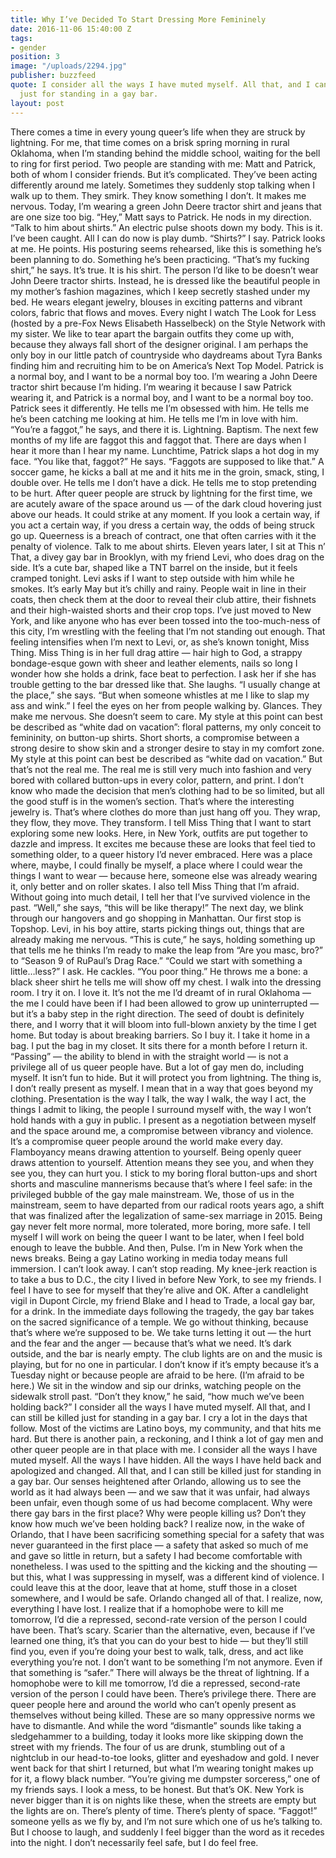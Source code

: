 ```yaml
---
title: Why I’ve Decided To Start Dressing More Femininely
date: 2016-11-06 15:40:00 Z
tags:
- gender
position: 3
image: "/uploads/2294.jpg"
publisher: buzzfeed
quote: I consider all the ways I have muted myself. All that, and I can still be killed
  just for standing in a gay bar.
layout: post
---
```


There comes a time in every young queer’s life when they are struck by lightning.
For me, that time comes on a brisk spring morning in rural Oklahoma, when I’m standing behind the middle school, waiting for the bell to ring for first period. Two people are standing with me: Matt and Patrick, both of whom I consider friends. But it’s complicated. They’ve been acting differently around me lately. Sometimes they suddenly stop talking when I walk up to them. They smirk. They know something I don’t. It makes me nervous.
Today, I’m wearing a green John Deere tractor shirt and jeans that are one size too big.
“Hey,” Matt says to Patrick. He nods in my direction. “Talk to him about shirts.”
An electric pulse shoots down my body. This is it. I’ve been caught. All I can do now is play dumb.
“Shirts?” I say.
Patrick looks at me. He points. His posturing seems rehearsed, like this is something he’s been planning to do. Something he’s been practicing.
“That’s my fucking shirt,” he says.
It’s true. It is his shirt.
The person I’d like to be doesn’t wear John Deere tractor shirts. Instead, he is dressed like the beautiful people in my mother’s fashion magazines, which I keep secretly stashed under my bed. He wears elegant jewelry, blouses in exciting patterns and vibrant colors, fabric that flows and moves.
Every night I watch The Look for Less (hosted by a pre-Fox News Elisabeth Hasselbeck) on the Style Network with my sister. We like to tear apart the bargain outfits they come up with, because they always fall short of the designer original. I am perhaps the only boy in our little patch of countryside who daydreams about Tyra Banks finding him and recruiting him to be on America’s Next Top Model.
Patrick is a normal boy, and I want to be a normal boy too. 
I’m wearing a John Deere tractor shirt because I’m hiding. I’m wearing it because I saw Patrick wearing it, and Patrick is a normal boy, and I want to be a normal boy too.
Patrick sees it differently. He tells me I’m obsessed with him. He tells me he’s been catching me looking at him. He tells me I’m in love with him. “You’re a faggot,” he says, and there it is. Lightning. Baptism.
The next few months of my life are faggot this and faggot that. There are days when I hear it more than I hear my name. Lunchtime, Patrick slaps a hot dog in my face. “You like that, faggot?” He says. “Faggots are supposed to like that.” A soccer game, he kicks a ball at me and it hits me in the groin, smack, sting, I double over. He tells me I don’t have a dick. He tells me to stop pretending to be hurt.
After queer people are struck by lightning for the first time, we are acutely aware of the space around us — of the dark cloud hovering just above our heads. It could strike at any moment. If you look a certain way, if you act a certain way, if you dress a certain way, the odds of being struck go up. Queerness is a breach of contract, one that often carries with it the penalty of violence.
Talk to me about shirts.
Eleven years later, I sit at This n’ That, a divey gay bar in Brooklyn, with my friend Levi, who does drag on the side. It’s a cute bar, shaped like a TNT barrel on the inside, but it feels cramped tonight. Levi asks if I want to step outside with him while he smokes. It’s early May but it’s chilly and rainy. People wait in line in their coats, then check them at the door to reveal their club attire, their fishnets and their high-waisted shorts and their crop tops.
I’ve just moved to New York, and like anyone who has ever been tossed into the too-much-ness of this city, I’m wrestling with the feeling that I’m not standing out enough. That feeling intensifies when I’m next to Levi, or, as she’s known tonight, Miss Thing.
Miss Thing is in her full drag attire — hair high to God, a strappy bondage-esque gown with sheer and leather elements, nails so long I wonder how she holds a drink, face beat to perfection. I ask her if she has trouble getting to the bar dressed like that. She laughs. “I usually change at the place,” she says. “But when someone whistles at me I like to slap my ass and wink.” I feel the eyes on her from people walking by. Glances. They make me nervous. She doesn’t seem to care.
My style at this point can best be described as “white dad on vacation”: floral patterns, my only conceit to femininity, on button-up shirts. Short shorts, a compromise between a strong desire to show skin and a stronger desire to stay in my comfort zone.
My style at this point can best be described as “white dad on vacation.”
But that’s not the real me. The real me is still very much into fashion and very bored with collared button-ups in every color, pattern, and print. I don’t know who made the decision that men’s clothing had to be so limited, but all the good stuff is in the women’s section. That’s where the interesting jewelry is. That’s where clothes do more than just hang off you. They wrap, they flow, they move. They transform.
I tell Miss Thing that I want to start exploring some new looks. Here, in New York, outfits are put together to dazzle and impress. It excites me because these are looks that feel tied to something older, to a queer history I’d never embraced. Here was a place where, maybe, I could finally be myself, a place where I could wear the things I want to wear — because here, someone else was already wearing it, only better and on roller skates.
I also tell Miss Thing that I’m afraid. Without going into much detail, I tell her that I’ve survived violence in the past. “Well,” she says, “this will be like therapy!”
The next day, we blink through our hangovers and go shopping in Manhattan. Our first stop is Topshop. Levi, in his boy attire, starts picking things out, things that are already making me nervous. “This is cute,” he says, holding something up that tells me he thinks I’m ready to make the leap from “Are you masc, bro?” to “Season 9 of RuPaul’s Drag Race.”
“Could we start with something a little…less?” I ask.
He cackles. “You poor thing.”
He throws me a bone: a black sheer shirt he tells me will show off my chest. I walk into the dressing room. I try it on. I love it. It’s not the me I’d dreamt of in rural Oklahoma — the me I could have been if I had been allowed to grow up uninterrupted — but it’s a baby step in the right direction. The seed of doubt is definitely there, and I worry that it will bloom into full-blown anxiety by the time I get home. But today is about breaking barriers. So I buy it.
I take it home in a bag. I put the bag in my closet. It sits there for a month before I return it.
“Passing” — the ability to blend in with the straight world — is not a privilege all of us queer people have. But a lot of gay men do, including myself. It isn’t fun to hide. But it will protect you from lightning.
The thing is, I don’t really present as myself. I mean that in a way that goes beyond my clothing. Presentation is the way I talk, the way I walk, the way I act, the things I admit to liking, the people I surround myself with, the way I won’t hold hands with a guy in public. I present as a negotiation between myself and the space around me, a compromise between vibrancy and violence. It’s a compromise queer people around the world make every day. Flamboyancy means drawing attention to yourself. Being openly queer draws attention to yourself. Attention means they see you, and when they see you, they can hurt you.
I stick to my boring floral button-ups and short shorts and masculine mannerisms because that’s where I feel safe: in the privileged bubble of the gay male mainstream.
We, those of us in the mainstream, seem to have departed from our radical roots years ago, a shift that was finalized after the legalization of same-sex marriage in 2015. Being gay never felt more normal, more tolerated, more boring, more safe. I tell myself I will work on being the queer I want to be later, when I feel bold enough to leave the bubble.
And then, Pulse.
I’m in New York when the news breaks. Being a gay Latino working in media today means full immersion. I can’t look away. I can’t stop reading. My knee-jerk reaction is to take a bus to D.C., the city I lived in before New York, to see my friends. I feel I have to see for myself that they’re alive and OK.
After a candlelight vigil in Dupont Circle, my friend Blake and I head to Trade, a local gay bar, for a drink. In the immediate days following the tragedy, the gay bar takes on the sacred significance of a temple. We go without thinking, because that’s where we’re supposed to be. We take turns letting it out — the hurt and the fear and the anger — because that’s what we need.
It’s dark outside, and the bar is nearly empty. The club lights are on and the music is playing, but for no one in particular. I don’t know if it’s empty because it’s a Tuesday night or because people are afraid to be here. (I’m afraid to be here.) We sit in the window and sip our drinks, watching people on the sidewalk stroll past. “Don’t they know,” he said, “how much we’ve been holding back?”
I consider all the ways I have muted myself. All that, and I can still be killed just for standing in a gay bar.
I cry a lot in the days that follow. Most of the victims are Latino boys, my community, and that hits me hard. But there is another pain, a reckoning, and I think a lot of gay men and other queer people are in that place with me. I consider all the ways I have muted myself. All the ways I have hidden. All the ways I have held back and apologized and changed. All that, and I can still be killed just for standing in a gay bar.
Our senses heightened after Orlando, allowing us to see the world as it had always been — and we saw that it was unfair, had always been unfair, even though some of us had become complacent. Why were there gay bars in the first place? Why were people killing us?
Don’t they know how much we’ve been holding back?
I realize now, in the wake of Orlando, that I have been sacrificing something special for a safety that was never guaranteed in the first place — a safety that asked so much of me and gave so little in return, but a safety I had become comfortable with nonetheless.
I was used to the spitting and the kicking and the shouting — but this, what I was suppressing in myself, was a different kind of violence. I could leave this at the door, leave that at home, stuff those in a closet somewhere, and I would be safe.
Orlando changed all of that.
I realize, now, everything I have lost. I realize that if a homophobe were to kill me tomorrow, I’d die a repressed, second-rate version of the person I could have been. That’s scary. Scarier than the alternative, even, because if I’ve learned one thing, it’s that you can do your best to hide — but they’ll still find you, even if you’re doing your best to walk, talk, dress, and act like everything you’re not. I don’t want to be something I’m not anymore. Even if that something is “safer.” There will always be the threat of lightning.
If a homophobe were to kill me tomorrow, I’d die a repressed, second-rate version of the person I could have been.
There’s privilege there. There are queer people here and around the world who can’t openly present as themselves without being killed. These are so many oppressive norms we have to dismantle. And while the word “dismantle” sounds like taking a sledgehammer to a building, today it looks more like skipping down the street with my friends.
The four of us are drunk, stumbling out of a nightclub in our head-to-toe looks, glitter and eyeshadow and gold. I never went back for that shirt I returned, but what I’m wearing tonight makes up for it, a flowy black number. “You’re giving me dumpster sorceress,” one of my friends says. I look a mess, to be honest. But that’s OK. New York is never bigger than it is on nights like these, when the streets are empty but the lights are on. There’s plenty of time. There’s plenty of space.
“Faggot!” someone yells as we fly by, and I’m not sure which one of us he’s talking to. But I choose to laugh, and suddenly I feel bigger than the word as it recedes into the night.
I don’t necessarily feel safe, but I do feel free.